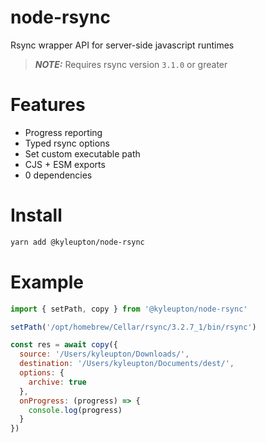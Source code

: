 # node-rsync
Rsync wrapper API for server-side javascript runtimes

> **_NOTE:_**  Requires rsync version `3.1.0` or greater

# Features
* Progress reporting
* Typed rsync options
* Set custom executable path
* CJS + ESM exports
* 0 dependencies

# Install

```bash
yarn add @kyleupton/node-rsync
```

# Example

```javascript
import { setPath, copy } from '@kyleupton/node-rsync'

setPath('/opt/homebrew/Cellar/rsync/3.2.7_1/bin/rsync')

const res = await copy({
  source: '/Users/kyleupton/Downloads/',
  destination: '/Users/kyleupton/Documents/dest/',
  options: {
    archive: true
  },
  onProgress: (progress) => {
    console.log(progress)
  }
})
```
